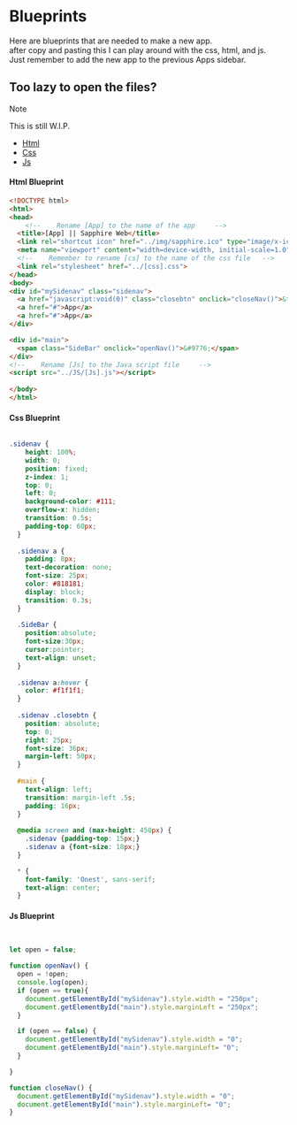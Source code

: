 


# Blueprints
Here are blueprints that are needed to make a new app.<br>
after copy and pasting this I can play around with the css, html, and js.<br>
Just remember to add the new app to the previous Apps sidebar.<br>

## Too lazy to open the files?

> [!NOTE]
> This is still W.I.P.

- [Html](#html-blueprint)
- [Css](#css-blueprint)
- [Js](#js-blueprint)


#### Html Blueprint
```html
<!DOCTYPE html>
<html>
<head>
    <!--    Rename [App] to the name of the app     -->
  <title>[App] || Sapphire Web</title>
  <link rel="shortcut icon" href="../img/sapphire.ico" type="image/x-icon">
  <meta name="viewport" content="width=device-width, initial-scale=1.0">
  <!--    Remember to rename [cs] to the name of the css file   -->
  <link rel="stylesheet" href="../[css].css">
</head>
<body>
<div id="mySidenav" class="sidenav">
  <a href="javascript:void(0)" class="closebtn" onclick="closeNav()">&times;</a>
  <a href="#">App</a>
  <a href="#">App</a>
</div>

<div id="main">
  <span class="SideBar" onclick="openNav()">&#9776;</span>
</div>
<!--    Rename [Js] to the Java script file     -->
<script src="../JS/[Js].js"></script>
   
</body>
</html> 
```

#### Css Blueprint
```css

.sidenav {
    height: 100%;
    width: 0;
    position: fixed;
    z-index: 1;
    top: 0;
    left: 0;
    background-color: #111;
    overflow-x: hidden;
    transition: 0.5s;
    padding-top: 60px;
  }
  
  .sidenav a {
    padding: 8px;
    text-decoration: none;
    font-size: 25px;
    color: #818181;
    display: block;
    transition: 0.3s;
  }
  
  .SideBar {
    position:absolute;
    font-size:30px;
    cursor:pointer;
    text-align: unset;
  }
  
  .sidenav a:hover {
    color: #f1f1f1;
  }
  
  .sidenav .closebtn {
    position: absolute;
    top: 0;
    right: 25px;
    font-size: 36px;
    margin-left: 50px;
  }
  
  #main {
    text-align: left;
    transition: margin-left .5s;
    padding: 16px;
  }
  
  @media screen and (max-height: 450px) {
    .sidenav {padding-top: 15px;}
    .sidenav a {font-size: 18px;}
  }

  * {
    font-family: 'Onest', sans-serif;
    text-align: center;
  }

```

#### Js Blueprint
```javascript


let open = false;

function openNav() {
  open = !open;
  console.log(open);
  if (open == true){
    document.getElementById("mySidenav").style.width = "250px";
    document.getElementById("main").style.marginLeft = "250px";
  }

  if (open == false) {
    document.getElementById("mySidenav").style.width = "0";
    document.getElementById("main").style.marginLeft= "0";
  }

}

function closeNav() {
  document.getElementById("mySidenav").style.width = "0";
  document.getElementById("main").style.marginLeft= "0";
}


```